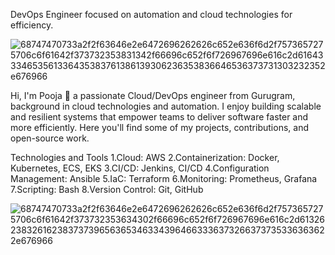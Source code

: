 
DevOps Engineer focused on automation and cloud technologies for efficiency.






![68747470733a2f2f63646e2e6472696262626c652e636f6d2f7573657275706c6f61642f373732353831342f66696c652f6f726967696e616c2d61643334653561336435383761386139306236353836646536373731303232352e676966](https://github.com/user-attachments/assets/00008efc-45e5-4cd3-a914-41c723069bc1)







Hi, I'm Pooja 👋 a passionate Cloud/DevOps engineer from Gurugram, background in cloud technologies and automation. I enjoy building scalable and resilient systems that empower teams to deliver software faster and more efficiently. Here you'll find some of my projects, contributions, and open-source work.


 Technologies and Tools
1.Cloud: AWS
2.Containerization: Docker, Kubernetes, ECS, EKS
3.CI/CD: Jenkins, CI/CD
4.Configuration Management: Ansible
5.IaC: Terraform
6.Monitoring: Prometheus, Grafana
7.Scripting: Bash
8.Version Control: Git, GitHub





![68747470733a2f2f63646e2e6472696262626c652e636f6d2f7573657275706c6f61642f373732353634302f66696c652f6f726967696e616c2d61326238326162383737396563653463343964663336373266373735336363622e676966](https://github.com/user-attachments/assets/fccbe1d8-3bea-4a94-b1ba-3d892b0b7a0d)









<!--
**POOJA-t212/POOJA-T212** is a ✨ _special_ ✨ repository because its `README.md` (this file) appears on your GitHub profile.

Here are some ideas to get you started:

- 🔭 I’m currently working on ...
- 🌱 I’m currently learning ...
- 👯 I’m looking to collaborate on ...
- 🤔 I’m looking for help with ...
- 💬 Ask me about ...
- 📫 How to reach me: ...
- 😄 Pronouns: ...
- ⚡ Fun fact: ...
-->
